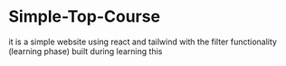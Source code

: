 # Simple-Top-Course
it is a simple website using react and tailwind with the filter functionality (learning phase) built during learning this 
